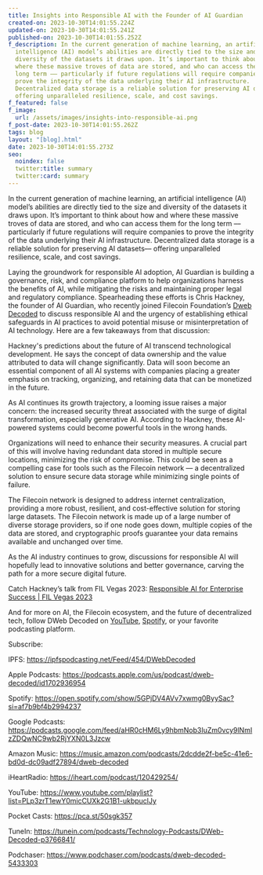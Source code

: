 ```yaml
---
title: Insights into Responsible AI with the Founder of AI Guardian
created-on: 2023-10-30T14:01:55.224Z
updated-on: 2023-10-30T14:01:55.241Z
published-on: 2023-10-30T14:01:55.252Z
f_description: In the current generation of machine learning, an artificial
  intelligence (AI) model’s abilities are directly tied to the size and
  diversity of the datasets it draws upon. It’s important to think about how and
  where these massive troves of data are stored, and who can access them for the
  long term –– particularly if future regulations will require companies to
  prove the integrity of the data underlying their AI infrastructure.
  Decentralized data storage is a reliable solution for preserving AI datasets––
  offering unparalleled resilience, scale, and cost savings.
f_featured: false
f_image:
  url: /assets/images/insights-into-responsible-ai.png
f_post-date: 2023-10-30T14:01:55.262Z
tags: blog
layout: "[blog].html"
date: 2023-10-30T14:01:55.273Z
seo:
  noindex: false
  twitter:title: summary
  twitter:card: summary
---
```

In the current generation of machine learning, an artificial intelligence (AI) model’s abilities are directly tied to the size and diversity of the datasets it draws upon. It’s important to think about how and where these massive troves of data are stored, and who can access them for the long term –– particularly if future regulations will require companies to prove the integrity of the data underlying their AI infrastructure. Decentralized data storage is a reliable solution for preserving AI datasets–– offering unparalleled resilience, scale, and cost savings. 



Laying the groundwork for responsible AI adoption, AI Guardian is building a governance, risk, and compliance platform to help organizations harness the benefits of AI, while mitigating the risks and maintaining proper legal and regulatory compliance. Spearheading these efforts is Chris Hackney, the founder of AI Guardian, who recently joined Filecoin Foundation’s [Dweb Decoded](https://www.youtube.com/playlist?list=PLp3zrT1ewY0micCUXk2G1B1-ukbpuclJy) to discuss responsible AI and the urgency of establishing ethical safeguards in AI practices to avoid potential misuse or misinterpretation of AI technology. Here are a few takeaways from that discussion:



Hackney's predictions about the future of AI transcend technological development. He says the concept of data ownership and the value attributed to data will change significantly. Data will soon become an essential component of all AI systems with companies placing a greater emphasis on tracking, organizing, and retaining data that can be monetized in the future.



As AI continues its growth trajectory, a looming issue raises a major concern: the increased security threat associated with the surge of digital transformation, especially generative AI. According to Hackney, these AI-powered systems could become powerful tools in the wrong hands. 



Organizations will need to enhance their security measures. A crucial part of this will involve having redundant data stored in multiple secure locations, minimizing the risk of compromise. This could be seen as a compelling case for tools such as the Filecoin network — a decentralized solution to ensure secure data storage while minimizing single points of failure. 



The Filecoin network is designed to address internet centralization, providing a more robust, resilient, and cost-effective solution for storing large datasets. The Filecoin network is made up of a large number of diverse storage providers, so if one node goes down, multiple copies of the data are stored, and cryptographic proofs guarantee your data remains available and unchanged over time.



As the AI industry continues to grow, discussions for responsible AI will hopefully lead to innovative solutions and better governance, carving the path for a more secure digital future.



Catch Hackney’s talk from FIL Vegas 2023: [Responsible AI for Enterprise Success | FIL Vegas 2023](https://www.youtube.com/watch?v=VDJkwH-EjVU&list=PLp3zrT1ewY0l6mwL6ymdwHapRHmSbbVAO&index=2)



And for more on AI, the Filecoin ecosystem, and the future of decentralized tech, follow DWeb Decoded on [YouTube](https://www.youtube.com/playlist?list=PLp3zrT1ewY0micCUXk2G1B1-ukbpuclJy), [Spotify](https://open.spotify.com/show/5GPjDV4AVv7xwmg0ByySac?si=af7b9bf4b2994237), or your favorite podcasting platform.



Subscribe:

IPFS: https://ipfspodcasting.net/Feed/454/DWebDecoded

Apple Podcasts: https://podcasts.apple.com/us/podcast/dweb-decoded/id1702936954

Spotify: https://open.spotify.com/show/5GPjDV4AVv7xwmg0ByySac?si=af7b9bf4b2994237

Google Podcasts: https://podcasts.google.com/feed/aHR0cHM6Ly9hbmNob3IuZm0vcy9lNmIzZDQwNC9wb2RjYXN0L3Jzcw

Amazon Music: https://music.amazon.com/podcasts/2dcdde2f-be5c-41e6-bd0d-dc09adf27894/dweb-decoded

iHeartRadio: https://iheart.com/podcast/120429254/

YouTube: https://www.youtube.com/playlist?list=PLp3zrT1ewY0micCUXk2G1B1-ukbpuclJy

Pocket Casts: https://pca.st/50sgk357

TuneIn: https://tunein.com/podcasts/Technology-Podcasts/DWeb-Decoded-p3766841/

Podchaser: https://www.podchaser.com/podcasts/dweb-decoded-5433303